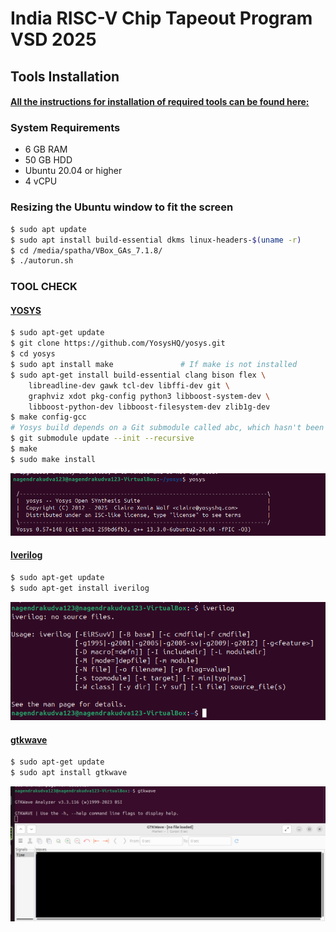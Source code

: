 # India RISC-V Chip Tapeout Program VSD 2025

## Tools Installation

#### <ins> All the instructions for installation of required tools can be found here: </ins>

### System Requirements

  *  6 GB RAM
  * 50 GB HDD
  * Ubuntu 20.04 or higher
  * 4 vCPU

### Resizing the Ubuntu window to fit the screen
```bash
$ sudo apt update
$ sudo apt install build-essential dkms linux-headers-$(uname -r)
$ cd /media/spatha/VBox_GAs_7.1.8/
$ ./autorun.sh
```

### **TOOL CHECK**

#### <ins>**YOSYS**</ins>
```bash
$ sudo apt-get update
$ git clone https://github.com/YosysHQ/yosys.git
$ cd yosys
$ sudo apt install make               # If make is not installed
$ sudo apt-get install build-essential clang bison flex \
    libreadline-dev gawk tcl-dev libffi-dev git \
    graphviz xdot pkg-config python3 libboost-system-dev \
    libboost-python-dev libboost-filesystem-dev zlib1g-dev
$ make config-gcc
# Yosys build depends on a Git submodule called abc, which hasn't been initialized yet. You need to run the following command before running make
$ git submodule update --init --recursive
$ make 
$ sudo make install
```
![Alt Text](Images/yosys_installation_done.png)

#### <ins>**Iverilog**</ins>
```bash
$ sudo apt-get update
$ sudo apt-get install iverilog
```
![Alt Text](Images/iverilog_install.png)

#### <ins>**gtkwave**</ins>
```bash
$ sudo apt-get update
$ sudo apt install gtkwave
```
![Alt Text](Images/gtkwave_install.png)

